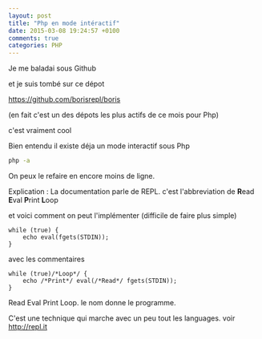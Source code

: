 ```yaml
---
layout: post
title: "Php en mode intéractif"
date: 2015-03-08 19:24:57 +0100
comments: true
categories: PHP 
---
```


Je me baladai sous Github 

et je suis tombé sur ce dépot

https://github.com/borisrepl/boris

(en fait c'est un des dépots les plus actifs de ce mois pour Php)

c'est vraiment cool

Bien entendu il existe déja un mode interactif sous Php

``` sh
php -a
```

On peux le refaire en encore moins de ligne. 

Explication : La documentation parle de REPL. 
c'est l'abbreviation de **R**ead **E**val **P**rint **L**oop

et voici comment on peut l'implémenter (difficile de faire plus simple)
```
while (true) {
	echo eval(fgets(STDIN));
}
```
 avec les commentaires
```
while (true)/*Loop*/ {
	echo /*Print*/ eval(/*Read*/ fgets(STDIN));
}
```
Read Eval Print Loop. le nom donne le programme.

C'est une technique qui marche avec un peu tout les languages.
voir http://repl.it 

